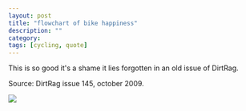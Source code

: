 ```yaml
---
layout: post
title: "flowchart of bike happiness"
description: ""
category: 
tags: [cycling, quote]
---
```



This is so good it's a shame it lies forgotten in an old issue of DirtRag.

Source: DirtRag issue 145, october 2009.

![](https://dl.dropbox.com/u/179731/flowchart%20of%20bike%20happiness.jpg)

